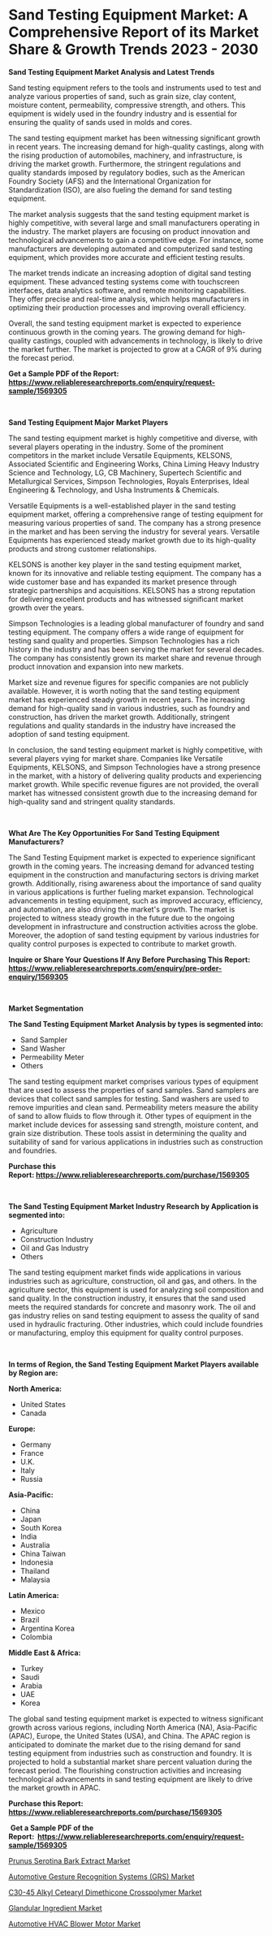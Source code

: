 <p><h1>Sand Testing Equipment Market: A Comprehensive Report of its Market Share & Growth Trends 2023 - 2030</h1></p><p><strong>Sand Testing Equipment Market Analysis and Latest Trends</strong></p>
<p><p>Sand testing equipment refers to the tools and instruments used to test and analyze various properties of sand, such as grain size, clay content, moisture content, permeability, compressive strength, and others. This equipment is widely used in the foundry industry and is essential for ensuring the quality of sands used in molds and cores.</p><p>The sand testing equipment market has been witnessing significant growth in recent years. The increasing demand for high-quality castings, along with the rising production of automobiles, machinery, and infrastructure, is driving the market growth. Furthermore, the stringent regulations and quality standards imposed by regulatory bodies, such as the American Foundry Society (AFS) and the International Organization for Standardization (ISO), are also fueling the demand for sand testing equipment.</p><p>The market analysis suggests that the sand testing equipment market is highly competitive, with several large and small manufacturers operating in the industry. The market players are focusing on product innovation and technological advancements to gain a competitive edge. For instance, some manufacturers are developing automated and computerized sand testing equipment, which provides more accurate and efficient testing results.</p><p>The market trends indicate an increasing adoption of digital sand testing equipment. These advanced testing systems come with touchscreen interfaces, data analytics software, and remote monitoring capabilities. They offer precise and real-time analysis, which helps manufacturers in optimizing their production processes and improving overall efficiency.</p><p>Overall, the sand testing equipment market is expected to experience continuous growth in the coming years. The growing demand for high-quality castings, coupled with advancements in technology, is likely to drive the market further. The market is projected to grow at a CAGR of 9% during the forecast period.</p></p>
<p><strong>Get a Sample PDF of the Report:&nbsp; <a href="https://www.reliableresearchreports.com/enquiry/request-sample/1569305">https://www.reliableresearchreports.com/enquiry/request-sample/1569305</a></strong></p>
<p>&nbsp;</p>
<p><strong>Sand Testing Equipment Major Market Players</strong></p>
<p><p>The sand testing equipment market is highly competitive and diverse, with several players operating in the industry. Some of the prominent competitors in the market include Versatile Equipments, KELSONS, Associated Scientific and Engineering Works, China Liming Heavy Industry Science and Technology, LG, CB Machinery, Supertech Scientific and Metallurgical Services, Simpson Technologies, Royals Enterprises, Ideal Engineering & Technology, and Usha Instruments & Chemicals.</p><p>Versatile Equipments is a well-established player in the sand testing equipment market, offering a comprehensive range of testing equipment for measuring various properties of sand. The company has a strong presence in the market and has been serving the industry for several years. Versatile Equipments has experienced steady market growth due to its high-quality products and strong customer relationships.</p><p>KELSONS is another key player in the sand testing equipment market, known for its innovative and reliable testing equipment. The company has a wide customer base and has expanded its market presence through strategic partnerships and acquisitions. KELSONS has a strong reputation for delivering excellent products and has witnessed significant market growth over the years.</p><p>Simpson Technologies is a leading global manufacturer of foundry and sand testing equipment. The company offers a wide range of equipment for testing sand quality and properties. Simpson Technologies has a rich history in the industry and has been serving the market for several decades. The company has consistently grown its market share and revenue through product innovation and expansion into new markets.</p><p>Market size and revenue figures for specific companies are not publicly available. However, it is worth noting that the sand testing equipment market has experienced steady growth in recent years. The increasing demand for high-quality sand in various industries, such as foundry and construction, has driven the market growth. Additionally, stringent regulations and quality standards in the industry have increased the adoption of sand testing equipment.</p><p>In conclusion, the sand testing equipment market is highly competitive, with several players vying for market share. Companies like Versatile Equipments, KELSONS, and Simpson Technologies have a strong presence in the market, with a history of delivering quality products and experiencing market growth. While specific revenue figures are not provided, the overall market has witnessed consistent growth due to the increasing demand for high-quality sand and stringent quality standards.</p></p>
<p>&nbsp;</p>
<p><strong>What Are The Key Opportunities For Sand Testing Equipment Manufacturers?</strong></p>
<p><p>The Sand Testing Equipment market is expected to experience significant growth in the coming years. The increasing demand for advanced testing equipment in the construction and manufacturing sectors is driving market growth. Additionally, rising awareness about the importance of sand quality in various applications is further fueling market expansion. Technological advancements in testing equipment, such as improved accuracy, efficiency, and automation, are also driving the market's growth. The market is projected to witness steady growth in the future due to the ongoing development in infrastructure and construction activities across the globe. Moreover, the adoption of sand testing equipment by various industries for quality control purposes is expected to contribute to market growth.</p></p>
<p><strong>Inquire or Share Your Questions If Any Before Purchasing This Report: <a href="https://www.reliableresearchreports.com/enquiry/pre-order-enquiry/1569305">https://www.reliableresearchreports.com/enquiry/pre-order-enquiry/1569305</a></strong></p>
<p>&nbsp;</p>
<p><strong>Market Segmentation</strong></p>
<p><strong>The Sand Testing Equipment Market Analysis by types is segmented into:</strong></p>
<p><ul><li>Sand Sampler</li><li>Sand Washer</li><li>Permeability Meter</li><li>Others</li></ul></p>
<p><p>The sand testing equipment market comprises various types of equipment that are used to assess the properties of sand samples. Sand samplers are devices that collect sand samples for testing. Sand washers are used to remove impurities and clean sand. Permeability meters measure the ability of sand to allow fluids to flow through it. Other types of equipment in the market include devices for assessing sand strength, moisture content, and grain size distribution. These tools assist in determining the quality and suitability of sand for various applications in industries such as construction and foundries.</p></p>
<p><strong>Purchase this Report:&nbsp;<a href="https://www.reliableresearchreports.com/purchase/1569305">https://www.reliableresearchreports.com/purchase/1569305</a></strong></p>
<p>&nbsp;</p>
<p><strong>The Sand Testing Equipment Market Industry Research by Application is segmented into:</strong></p>
<p><ul><li>Agriculture</li><li>Construction Industry</li><li>Oil and Gas Industry</li><li>Others</li></ul></p>
<p><p>The sand testing equipment market finds wide applications in various industries such as agriculture, construction, oil and gas, and others. In the agriculture sector, this equipment is used for analyzing soil composition and sand quality. In the construction industry, it ensures that the sand used meets the required standards for concrete and masonry work. The oil and gas industry relies on sand testing equipment to assess the quality of sand used in hydraulic fracturing. Other industries, which could include foundries or manufacturing, employ this equipment for quality control purposes.</p></p>
<p>&nbsp;</p>
<p><strong>In terms of Region, the Sand Testing Equipment Market Players available by Region are:</strong></p>
<p>
    <p> <strong> North America: </strong>
        <ul>
            <li>United States</li>
            <li>Canada</li>
        </ul>
        </p> 
    <p> <strong> Europe: </strong>
        <ul>
            <li>Germany</li>
            <li>France</li>
            <li>U.K.</li>
            <li>Italy</li>
            <li>Russia</li>
        </ul>
        </p> 
    <p> <strong> Asia-Pacific: </strong>
        <ul>
            <li>China</li>
            <li>Japan</li>
            <li>South Korea</li>
            <li>India</li>
            <li>Australia</li>
            <li>China Taiwan</li>
            <li>Indonesia</li>
            <li>Thailand</li>
            <li>Malaysia</li>
        </ul>
        </p> 
    <p> <strong> Latin America: </strong>
        <ul>
            <li>Mexico</li>
            <li>Brazil</li>
            <li>Argentina Korea</li>
            <li>Colombia</li>
        </ul>
        </p> 
    <p> <strong> Middle East & Africa: </strong>
        <ul>
            <li>Turkey</li>
            <li>Saudi</li>
            <li>Arabia</li>
            <li>UAE</li>
            <li>Korea</li>
        </ul>
    </p>
    </p>
<p><p>The global sand testing equipment market is expected to witness significant growth across various regions, including North America (NA), Asia-Pacific (APAC), Europe, the United States (USA), and China. The APAC region is anticipated to dominate the market due to the rising demand for sand testing equipment from industries such as construction and foundry. It is projected to hold a substantial market share percent valuation during the forecast period. The flourishing construction activities and increasing technological advancements in sand testing equipment are likely to drive the market growth in APAC.</p></p>
<p><strong>Purchase this Report: <a href="https://www.reliableresearchreports.com/purchase/1569305">https://www.reliableresearchreports.com/purchase/1569305</a></strong></p>
<p>&nbsp;<strong>Get a Sample PDF of the Report:&nbsp;&nbsp;<a href="https://www.reliableresearchreports.com/enquiry/request-sample/1569305">https://www.reliableresearchreports.com/enquiry/request-sample/1569305</a></strong></p>
<p><strong></strong></p>
<p><p><a href="https://www.linkedin.com/pulse/prunus-serotina-bark-extract-market-share-amp-new-trends-analysis/">Prunus Serotina Bark Extract Market</a></p><p><a href="https://medium.com/@abhishekreliable23/automotive-gesture-recognition-systems-grs-market-comprehensive-assessment-by-type-application-c0afb06ff297">Automotive Gesture Recognition Systems (GRS) Market</a></p><p><a href="https://www.linkedin.com/pulse/c30-45-alkyl-cetearyl-dimethicone-crosspolymer/">C30-45 Alkyl Cetearyl Dimethicone Crosspolymer Market</a></p><p><a href="https://github.com/ashepherd82/Market-Research-Report-List-1/blob/main/glandular-ingredient-market.md">Glandular Ingredient Market</a></p><p><a href="https://medium.com/@robinsinghrp23/automotive-hvac-blower-motor-market-exploring-market-share-market-trends-and-future-growth-3bf7ea366c56">Automotive HVAC Blower Motor Market</a></p></p>